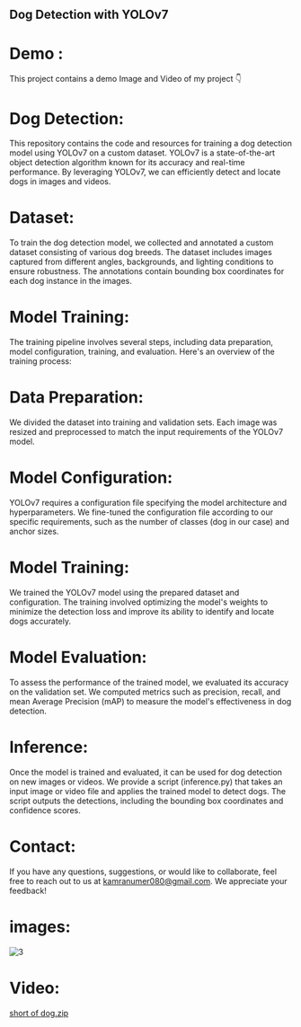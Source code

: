 ## Dog Detection with YOLOv7

# Demo :

This project contains a demo Image and Video of my project :point_down:

# Dog Detection:
This repository contains the code and resources for training a dog detection model using YOLOv7 on a custom dataset. YOLOv7 is a state-of-the-art object detection algorithm known for its accuracy and real-time performance. By leveraging YOLOv7, we can efficiently detect and locate dogs in images and videos.


# Dataset:
To train the dog detection model, we collected and annotated a custom dataset consisting of various dog breeds. The dataset includes images captured from different angles, backgrounds, and lighting conditions to ensure robustness. The annotations contain bounding box coordinates for each dog instance in the images.


# Model Training:
The training pipeline involves several steps, including data preparation, model configuration, training, and evaluation. Here's an overview of the training process:


# Data Preparation:
We divided the dataset into training and validation sets. Each image was resized and preprocessed to match the input requirements of the YOLOv7 model.

# Model Configuration:
YOLOv7 requires a configuration file specifying the model architecture and hyperparameters. We fine-tuned the configuration file according to our specific requirements, such as the number of classes (dog in our case) and anchor sizes.

# Model Training:
We trained the YOLOv7 model using the prepared dataset and configuration. The training involved optimizing the model's weights to minimize the detection loss and improve its ability to identify and locate dogs accurately.

# Model Evaluation:
To assess the performance of the trained model, we evaluated its accuracy on the validation set. We computed metrics such as precision, recall, and mean Average Precision (mAP) to measure the model's effectiveness in dog detection.

# Inference:
Once the model is trained and evaluated, it can be used for dog detection on new images or videos. We provide a script (inference.py) that takes an input image or video file and applies the trained model to detect dogs. The script outputs the detections, including the bounding box coordinates and confidence scores.


# Contact:
If you have any questions, suggestions, or would like to collaborate, feel free to reach out to us at kamranumer080@gmail.com. We appreciate your feedback!


# images:

![3](https://github.com/KamranUmer/yolov7-1/assets/86089489/d44972d5-4e5c-4849-96c4-ca1c134cdbba)


# Video:

[short of dog.zip](https://github.com/KamranUmer/yolov7-1/files/12046000/short.of.dog.zip)


